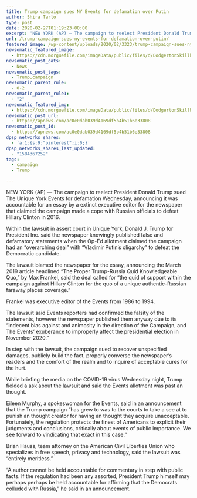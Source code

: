 ```yaml
---
title: Trump campaign sues NY Events for defamation over Putin
author: Shira Tarlo
type: post
date: 2020-02-27T01:19:23+00:00
excerpt: 'NEW YORK (AP) — The campaign to reelect President Donald Trump sued The New York Times for defamation Wednesday, saying it was responsible for an essay by a former executive editor for the newspaper that claimed the campaign made a deal with Russian officials to defeat Hillary Clinton in 2016.In the lawsuit in state court&hellip;'
url: /trump-campaign-sues-ny-events-for-defamation-over-putin/
featured_image: /wp-content/uploads/2020/02/3323/trump-campaign-sues-ny-events-for-defamation-over-putin.jpg
newsomatic_featured_image:
  - https://cdn.morguefile.com/imageData/public/files/d/DodgertonSkillhause/09/p/2f4132cfcf8ac36309ed5b6f689ea9d2.jpg
newsomatic_post_cats:
  - News
newsomatic_post_tags:
  - Trump,campaign
newsomatic_parent_rule:
  - 0-2
newsomatic_parent_rule1:
  - "2"
newsomatic_featured_img:
  - https://cdn.morguefile.com/imageData/public/files/d/DodgertonSkillhause/09/p/2f4132cfcf8ac36309ed5b6f689ea9d2.jpg
newsomatic_post_url:
  - https://apnews.com/ac0e0dab039d4169df5b4b51b6e33808
newsomatic_post_id:
  - https://apnews.com/ac0e0dab039d4169df5b4b51b6e33808
dpsp_networks_shares:
  - 'a:1:{s:9:"pinterest";i:0;}'
dpsp_networks_shares_last_updated:
  - "1584367252"
tags:
  - campaign
  - Trump

---
```

<div class="Article" data-key="article">
  <p class="Component-root-0-2-67 Component-p-0-2-59">
    NEW YORK (AP) — The campaign to reelect President Donald Trump sued The Unique York Events for defamation Wednesday, announcing it was accountable for an essay by a extinct executive editor for the newspaper that claimed the campaign made a cope with Russian officials to defeat Hillary Clinton in 2016.
  </p>
  
  <p class="Component-root-0-2-67 Component-p-0-2-59">
    Within the lawsuit in assert court in Unique York, Donald J. Trump for President Inc. said the newspaper knowingly published false and defamatory statements when the Op-Ed allotment claimed the campaign had an “overarching deal” with “Vladimir Putin’s oligarchy” to defeat the Democratic candidate.
  </p>
  
  <p class="Component-root-0-2-67 Component-p-0-2-59">
    The lawsuit blamed the newspaper for the essay, announcing the March 2019 article headlined “The Proper Trump-Russia Quid Knowledgeable Quo,” by Max Frankel, said the deal called for “the quid of support within the campaign against Hillary Clinton for the quo of a unique authentic-Russian faraway places coverage.”
  </p>
  
  <div data-key="ad-placeholder" id="div-gpt-ad-1470255291270-0" class="DFPSlot Component-dfp-0-2-63 Component-ad-0-2-39">
  </div>
  
  <p class="Component-root-0-2-67 Component-p-0-2-59">
    Frankel was executive editor of the Events from 1986 to 1994.
  </p>
  
  <p class="Component-root-0-2-67 Component-p-0-2-59">
    The lawsuit said Events reporters had confirmed the falsity of the statements, however the newspaper published them anyway due to its “indecent bias against and animosity in the direction of the Campaign, and The Events’ exuberance to improperly affect the presidential election in November 2020.”
  </p>
  
  <p class="Component-root-0-2-67 Component-p-0-2-59">
    In step with the lawsuit, the campaign sued to recover unspecified damages, publicly build the fact, properly converse the newspaper’s readers and the comfort of the realm and to inquire of acceptable cures for the hurt.
  </p>
  
  <p class="Component-root-0-2-67 Component-p-0-2-59">
    While briefing the media on the COVID-19 virus Wednesday night, Trump fielded a ask about the lawsuit and said the Events allotment was past an thought.
  </p>
  
  <p class="Component-root-0-2-67 Component-p-0-2-59">
    Eileen Murphy, a spokeswoman for the Events, said in an announcement that the Trump campaign “has grew to was to the courts to take a see at to punish an thought creator for having an thought they acquire unacceptable. Fortunately, the regulation protects the finest of Americans to explicit their judgments and conclusions, critically about events of public importance. We see forward to vindicating that exact in this case.”
  </p>
  
  <p class="Component-root-0-2-67 Component-p-0-2-59">
    Brian Hauss, team attorney on the American Civil Liberties Union who specializes in free speech, privacy and technology, said the lawsuit was “entirely meritless.”
  </p>
  
  <p class="Component-root-0-2-67 Component-p-0-2-59">
    “A author cannot be held accountable for commentary in step with public facts. If the regulation had been any assorted, President Trump himself may perhaps perhaps be held accountable for affirming that the Democrats colluded with Russia,” he said in an announcement.
  </p>
</div>